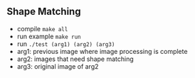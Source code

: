 ## Shape Matching

* compile `make all`
* run example `make run`
* run `./test (arg1) (arg2) (arg3)`
* arg1: previous image where image processing is complete
* arg2: images that need shape matching
* arg3: original image of arg2

